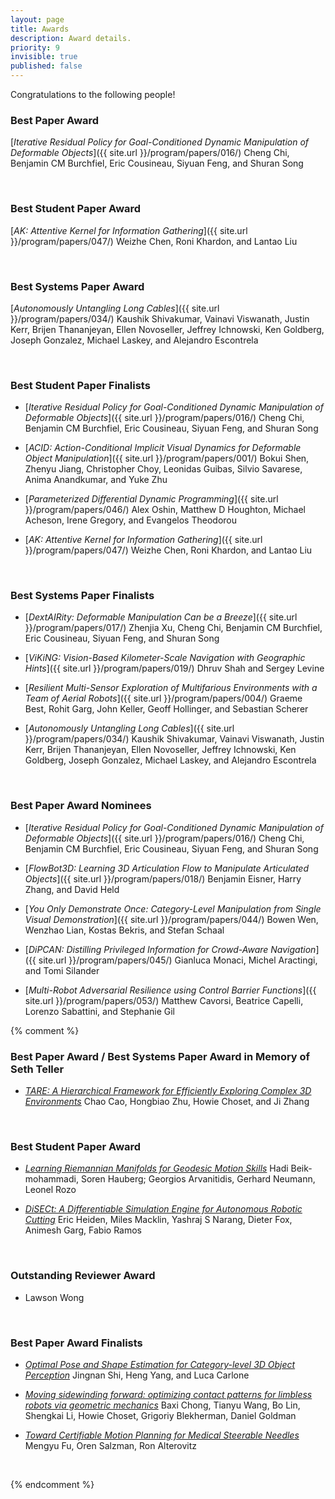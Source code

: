 ```yaml
---
layout: page
title: Awards
description: Award details.
priority: 9
invisible: true
published: false
---
```



Congratulations to the following people!<br>

### Best Paper Award
[*Iterative Residual Policy for Goal-Conditioned Dynamic Manipulation of Deformable Objects*]({{ site.url }}/program/papers/016/)
Cheng Chi, Benjamin CM Burchfiel, Eric Cousineau, Siyuan Feng, and Shuran Song

<br>

### Best Student Paper Award
[*AK: Attentive Kernel for Information Gathering*]({{ site.url }}/program/papers/047/)
Weizhe Chen, Roni Khardon, and Lantao Liu

<br>

### Best Systems Paper Award
[*Autonomously Untangling Long Cables*]({{ site.url }}/program/papers/034/)
Kaushik Shivakumar, Vainavi Viswanath, Justin Kerr, Brijen Thananjeyan, Ellen Novoseller, Jeffrey Ichnowski, Ken Goldberg, Joseph Gonzalez, Michael Laskey, and Alejandro Escontrela

<br>

### Best Student Paper Finalists

* [*Iterative Residual Policy for Goal-Conditioned Dynamic Manipulation of Deformable Objects*]({{ site.url }}/program/papers/016/)
Cheng Chi, Benjamin CM Burchfiel, Eric Cousineau, Siyuan Feng, and Shuran Song

* [*ACID: Action-Conditional Implicit Visual Dynamics for Deformable Object Manipulation*]({{ site.url }}/program/papers/001/)
Bokui Shen, Zhenyu Jiang, Christopher Choy, Leonidas Guibas, Silvio Savarese, Anima Anandkumar, and Yuke Zhu

* [*Parameterized Differential Dynamic Programming*]({{ site.url }}/program/papers/046/)
Alex Oshin, Matthew D Houghton, Michael Acheson, Irene Gregory, and Evangelos Theodorou

* [*AK: Attentive Kernel for Information Gathering*]({{ site.url }}/program/papers/047/)
Weizhe Chen, Roni Khardon, and Lantao Liu

<br>

### Best Systems Paper Finalists

* [*DextAIRity: Deformable Manipulation Can be a Breeze*]({{ site.url }}/program/papers/017/)
Zhenjia Xu, Cheng Chi, Benjamin CM Burchfiel, Eric Cousineau, Siyuan Feng, and Shuran Song

* [*ViKiNG: Vision-Based Kilometer-Scale Navigation with Geographic Hints*]({{ site.url }}/program/papers/019/)
Dhruv Shah and Sergey Levine

* [*Resilient Multi-Sensor Exploration of Multifarious Environments with a Team of Aerial Robots*]({{ site.url }}/program/papers/004/)
Graeme Best, Rohit Garg, John Keller, Geoff Hollinger, and Sebastian Scherer

* [*Autonomously Untangling Long Cables*]({{ site.url }}/program/papers/034/)
Kaushik Shivakumar, Vainavi Viswanath, Justin Kerr, Brijen Thananjeyan, Ellen Novoseller, Jeffrey Ichnowski, Ken Goldberg, Joseph Gonzalez, Michael Laskey, and Alejandro Escontrela

<br>

### Best Paper Award Nominees

* [*Iterative Residual Policy for Goal-Conditioned Dynamic Manipulation of Deformable Objects*]({{ site.url }}/program/papers/016/)
Cheng Chi, Benjamin CM Burchfiel, Eric Cousineau, Siyuan Feng, and Shuran Song

* [*FlowBot3D: Learning 3D Articulation Flow to Manipulate Articulated Objects*]({{ site.url }}/program/papers/018/)
Benjamin Eisner, Harry Zhang, and David Held

* [*You Only Demonstrate Once: Category-Level Manipulation from Single Visual Demonstration*]({{ site.url }}/program/papers/044/)
Bowen Wen, Wenzhao Lian, Kostas Bekris, and Stefan Schaal

* [*DiPCAN: Distilling Privileged Information for Crowd-Aware Navigation*]({{ site.url }}/program/papers/045/)
Gianluca Monaci, Michel Aractingi, and Tomi Silander

* [*Multi-Robot Adversarial Resilience using Control Barrier Functions*]({{ site.url }}/program/papers/053/)
Matthew Cavorsi, Beatrice Capelli, Lorenzo Sabattini, and Stephanie Gil



{% comment %}

### Best Paper Award / Best Systems Paper Award in Memory of Seth Teller

*  [*TARE: A Hierarchical Framework for Efficiently Exploring Complex 3D Environments*]({{site.baseurl}}/program/papers/018/)
Chao Cao, Hongbiao  Zhu, Howie Choset, and Ji Zhang
<br>


### Best Student Paper Award 

* [*Learning Riemannian Manifolds for Geodesic Motion Skills*]({{site.baseurl}}/program/papers/082/)
Hadi Beik-mohammadi, Soren Hauberg; Georgios Arvanitidis, Gerhard Neumann, Leonel Rozo


* [*DiSECt: A Differentiable Simulation Engine for Autonomous Robotic Cutting*]({{site.baseurl}}/program/papers/067/)
Eric Heiden, Miles Macklin, Yashraj S Narang, Dieter Fox, Animesh Garg, Fabio Ramos
<br>


### Outstanding Reviewer Award
* Lawson Wong

<br>


### Best Paper Award Finalists

* [*Optimal Pose and Shape Estimation for Category-level 3D Object Perception*]({{site.baseurl}}/program/papers/025/)
Jingnan Shi, Heng Yang, and Luca Carlone

* [*Moving sidewinding forward: optimizing contact patterns for limbless robots via geometric mechanics*]({{site.baseurl}}/program/papers/031/)
Baxi Chong, Tianyu Wang, Bo Lin, Shengkai Li, Howie Choset, Grigoriy Blekherman, Daniel Goldman


* [*Toward Certifiable Motion Planning for Medical Steerable Needles*]({{site.baseurl}}/program/papers/081/)
Mengyu Fu, Oren Salzman, Ron Alterovitz

<br>

{% endcomment %}